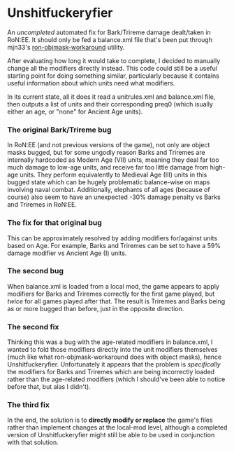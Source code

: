 # Unshitfuckeryfier
An *uncompleted* automated fix for Bark/Trireme damage dealt/taken in RoN:EE. It should only be fed a balance.xml file that's been put through mjn33's [ron-objmask-workaround](https://github.com/mjn33/ron-objmask-workaround) utility.

After evaluating how long it would take to complete, I decided to manually change all the modifiers directly instead. This code could still be a useful starting point for doing something similar, particularly because it contains useful information about which units need what modifiers.

In its current state, all it does it read a unitrules.xml and balance.xml file, then outputs a list of units and their corresponding preq0 (which isually either an age, or "none" for Ancient Age units).

### The original Bark/Trireme bug
In RoN:EE (and not previous versions of the game), not only are object masks bugged, but for some ungodly reason Barks and Triremes are internally hardcoded as Modern Age (VII) units, meaning they deal far too much damage to low-age units, and receive far too little damage from high-age units. They perform equivalently to Medieval Age (III) units in this bugged state which can be hugely problematic balance-wise on maps involving naval combat. Additionally, elephants of all ages (because of course) also seem to have an unexpected -30% damage penalty vs Barks and Triremes in RoN:EE.

### The fix for that original bug
This can be approximately resolved by adding modifiers for/against units based on Age. For example, Barks and Triremes can be set to have a 59% damage modifier vs Ancient Age (I) units.

### The second bug
When balance.xml is loaded from a local mod, the game appears to apply modifiers for Barks and Triremes correctly for the first game played, but _twice_ for all games played after that. The result is Triremes and Barks being as or more bugged than before, just in the opposite direction.

### The second fix
Thinking this was a bug with the age-related modifiers in balance.xml, I wanted to fold those modifiers directly into the unit modifiers themselves (much like what ron-objmask-workaround does with object masks), hence Unshitfuckeryfier. Unfortunately it appears that the problem is *specifically* the modifiers for Barks and Triremes which are being incorrectly loaded rather than the age-related modifiers (which I should've been able to notice before that, but alas I didn't).

### The third fix
In the end, the solution is to **directly modify or replace** the game's files rather than implement changes at the local-mod level, although a completed version of Unshitfuckeryfier might still be able to be used in conjunction with that solution.
